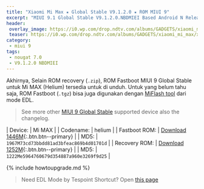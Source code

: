 ```yaml
---
title: "Xiaomi Mi Max ★ Global Stable V9.1.2.0 ★ ROM MIUI 9"
excerpt: "MIUI 9.1 Global Stable V9.1.2.0.NBDMIEI Based Android N Released for Xiaomi Mi Max (helium)! You can now download here"
header:
 overlay_image: https://i0.wp.com/drop.ndtv.com/albums/GADGETS/xiaomi_mi_max/xiaomi_mi_max_port_ndtv.jpg?resize=800,400
 teaser: https://i0.wp.com/drop.ndtv.com/albums/GADGETS/xiaomi_mi_max/xiaomi_mi_max_port_ndtv.jpg?resize=300,150
category:
 - miui 9
tags:
 - nougat 7.0
 - V9.1.2.0 NBDMIEI
---
```


Akhirnya, Selain ROM recovery (`.zip`), ROM Fastboot MIUI 9 Global Stable untuk Mi MAX (Helium) tersedia untuk di unduh. Untuk yang belum tahu saja, ROM Fastboot (`.tgz`) bisa juga digunakan dengan [MiFlash tool](https://miflashtool.knoacc.org/) dari mode EDL.

> See more other [MIUI 9 Global Stable](https://mi.knoacc.org/update-rom-miui-9-global-stable-full-changelog) supported device also the changelog.

| Device: | Mi MAX |
| Codename: | helium |
| Fastboot ROM: | [Download 1446M](/bigota?type=helium_global_images&ver=V9.1.2.0.NBDMIEI&size=1446M&name=20171109.0000.00_7.0_global_15ada3b08b.tgz){:.btn.btn--primary} |
| MD5: | `1967M73cd73bbdd81ad3bfeac869b4d01701d` |
| Recovery ROM: | [Download 1252M](/bigota?type=miui_MIMAX652Global&ver=V9.1.2.0.NBDMIEI&size=1252M&name=3be468b46d_7.0.zip){:.btn.btn--primary} |
| MD5: | `1222Me5964760679d354887a960e3269f9d25` |

{% include howtoupgrade.md %}

> Need EDL Mode by Tespoint Shortcut? Open [this page](/testpoint)